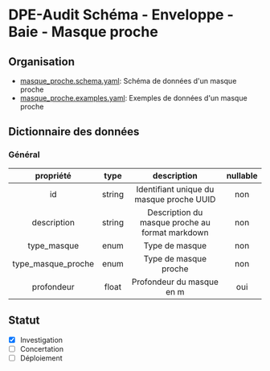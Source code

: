 # DPE-Audit Schéma - Enveloppe - Baie - Masque proche

## Organisation

- [masque_proche.schema.yaml](./masque_proche.schema.yaml): Schéma de données d'un masque proche
- [masque_proche.examples.yaml](./masque_proche.examples.yaml): Exemples de données d'un masque proche

## Dictionnaire des données

### Général

|     propriété      |  type  |                   description                   | nullable |
| :----------------: | :----: | :---------------------------------------------: | :------: |
|         id         | string |    Identifiant unique du masque proche UUID     |   non    |
|    description     | string | Description du masque proche au format markdown |   non    |
|    type_masque     |  enum  |                 Type de masque                  |   non    |
| type_masque_proche |  enum  |              Type de masque proche              |   non    |
|     profondeur     | float  |            Profondeur du masque en m            |   oui    |

## Statut

- [x] Investigation
- [ ] Concertation
- [ ] Déploiement
